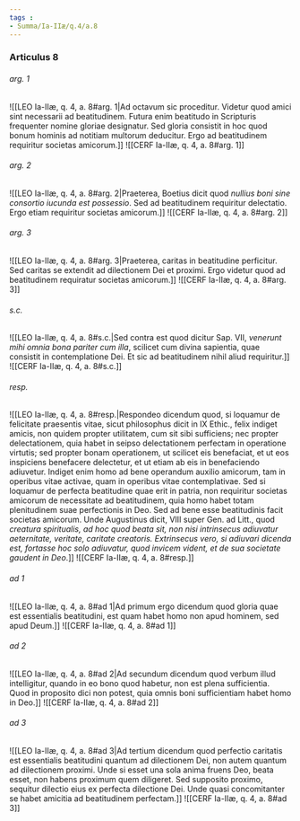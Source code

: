 ```yaml
---
tags : 
- Summa/Ia-IIæ/q.4/a.8
---
```


### Articulus 8

###### arg. 1
![[LEO Ia-IIæ, q. 4, a. 8#arg. 1|Ad octavum sic proceditur. Videtur quod amici sint necessarii ad beatitudinem. Futura enim beatitudo in Scripturis frequenter nomine gloriae designatur. Sed gloria consistit in hoc quod bonum hominis ad notitiam multorum deducitur. Ergo ad beatitudinem requiritur societas amicorum.]]
![[CERF Ia-IIæ, q. 4, a. 8#arg. 1]]

###### arg. 2
![[LEO Ia-IIæ, q. 4, a. 8#arg. 2|Praeterea, Boetius dicit quod *nullius boni sine consortio iucunda est possessio*. Sed ad beatitudinem requiritur delectatio. Ergo etiam requiritur societas amicorum.]]
![[CERF Ia-IIæ, q. 4, a. 8#arg. 2]]

###### arg. 3
![[LEO Ia-IIæ, q. 4, a. 8#arg. 3|Praeterea, caritas in beatitudine perficitur. Sed caritas se extendit ad dilectionem Dei et proximi. Ergo videtur quod ad beatitudinem requiratur societas amicorum.]]
![[CERF Ia-IIæ, q. 4, a. 8#arg. 3]]

###### s.c.
![[LEO Ia-IIæ, q. 4, a. 8#s.c.|Sed contra est quod dicitur Sap. VII, *venerunt mihi omnia bona pariter cum illa*, scilicet cum divina sapientia, quae consistit in contemplatione Dei. Et sic ad beatitudinem nihil aliud requiritur.]]
![[CERF Ia-IIæ, q. 4, a. 8#s.c.]]

###### resp.
![[LEO Ia-IIæ, q. 4, a. 8#resp.|Respondeo dicendum quod, si loquamur de felicitate praesentis vitae, sicut philosophus dicit in IX Ethic., felix indiget amicis, non quidem propter utilitatem, cum sit sibi sufficiens; nec propter delectationem, quia habet in seipso delectationem perfectam in operatione virtutis; sed propter bonam operationem, ut scilicet eis benefaciat, et ut eos inspiciens benefacere delectetur, et ut etiam ab eis in benefaciendo adiuvetur. Indiget enim homo ad bene operandum auxilio amicorum, tam in operibus vitae activae, quam in operibus vitae contemplativae. Sed si loquamur de perfecta beatitudine quae erit in patria, non requiritur societas amicorum de necessitate ad beatitudinem, quia homo habet totam plenitudinem suae perfectionis in Deo. Sed ad bene esse beatitudinis facit societas amicorum. Unde Augustinus dicit, VIII super Gen. ad Litt., quod *creatura spiritualis, ad hoc quod beata sit, non nisi intrinsecus adiuvatur aeternitate, veritate, caritate creatoris. Extrinsecus vero, si adiuvari dicenda est, fortasse hoc solo adiuvatur, quod invicem vident, et de sua societate gaudent in Deo*.]]
![[CERF Ia-IIæ, q. 4, a. 8#resp.]]

###### ad 1
![[LEO Ia-IIæ, q. 4, a. 8#ad 1|Ad primum ergo dicendum quod gloria quae est essentialis beatitudini, est quam habet homo non apud hominem, sed apud Deum.]]
![[CERF Ia-IIæ, q. 4, a. 8#ad 1]]

###### ad 2
![[LEO Ia-IIæ, q. 4, a. 8#ad 2|Ad secundum dicendum quod verbum illud intelligitur, quando in eo bono quod habetur, non est plena sufficientia. Quod in proposito dici non potest, quia omnis boni sufficientiam habet homo in Deo.]]
![[CERF Ia-IIæ, q. 4, a. 8#ad 2]]

###### ad 3
![[LEO Ia-IIæ, q. 4, a. 8#ad 3|Ad tertium dicendum quod perfectio caritatis est essentialis beatitudini quantum ad dilectionem Dei, non autem quantum ad dilectionem proximi. Unde si esset una sola anima fruens Deo, beata esset, non habens proximum quem diligeret. Sed supposito proximo, sequitur dilectio eius ex perfecta dilectione Dei. Unde quasi concomitanter se habet amicitia ad beatitudinem perfectam.]]
![[CERF Ia-IIæ, q. 4, a. 8#ad 3]]

